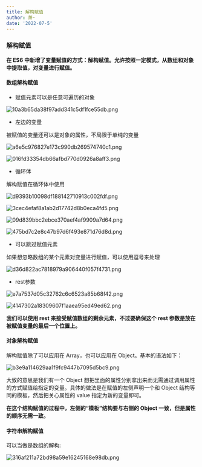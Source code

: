 ```yaml
---
title: 解构赋值
author: 萧~
date: '2022-07-5'
---
```


### 解构赋值

**在 ES6 中新增了变量赋值的方式：解构赋值。允许按照一定模式，从数组和对象中提取值，对变量进行赋值。**

#### 数组解构赋值

-   赋值元素可以是任意可遍历的对象

![10a3b65da38f97add341c5df1fce55db.png](/9085_1.png)

-   左边的变量

被赋值的变量还可以是对象的属性，不局限于单纯的变量

![a6e5c976827e173c990db269574740c1.png](/9087_1.png)

![016fd33354db66afbd770d0926a8aff3.png](/9089_1.png)

-   循环体

解构赋值在循环体中使用

![d9393b10098df188142710913c002fdf.png](/9091_1.png)

![3cec4efaf8a1ab2d17742d8b0eca4fd5.png](/9093_1.png)

![09d839bbc2ebce370aef4af9909a7d64.png](/9095_1.png)

![475bd7c2e8c47b97d6f493e871d76d8d.png](/9097_1.png)

-   可以跳过赋值元素

如果想忽略数组的某个元素对变量进行赋值，可以使用逗号来处理

![d36d822ac7818979a906440f057f4731.png](/9099_1.png)

-   rest参数

![e7a7537d05c32762c6c6523a85b68f42.png](/9101_1.png)

![4147302a18309607f1aaea95ed49ed62.png](/9103_1.png)

**我们可以使用 rest 来接受赋值数组的剩余元素，不过要确保这个 rest 参数是放在被赋值变量的最后一个位置上。**

#### 对象解构赋值

解构赋值除了可以应用在 Array，也可以应用在 Object。基本的语法如下：

![b3e9a114629aa1f9fc9447b7095d5bc9.png](/9105_1.png)

大致的意思是我们有一个 Object 想把里面的属性分别拿出来而无需通过调用属性的方式赋值给指定的变量。具体的做法是在赋值的左侧声明一个和 Object 结构等同的模板，然后把关心属性的 value 指定为新的变量即可。

**在这个结构赋值的过程中，左侧的“模板”结构要与右侧的 Object 一致，但是属性的顺序无需一致。**

#### 字符串解构赋值

可以当做是数组的解构:

![316af211a72bd98a59e16245168e98db.png](/9107_1.png)
